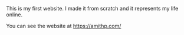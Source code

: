 This is my first website. I made it from scratch and it represents my life online.

You can see the website at https://amithp.com/
